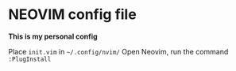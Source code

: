 # NEOVIM config file
**This is my personal config**

Place `init.vim` in `~/.config/nvim/`
Open Neovim, run the command `:PlugInstall`
